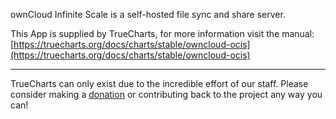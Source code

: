 ownCloud Infinite Scale is a self-hosted file sync and share server.

This App is supplied by TrueCharts, for more information visit the manual: [https://truecharts.org/docs/charts/stable/owncloud-ocis](https://truecharts.org/docs/charts/stable/owncloud-ocis)

---

TrueCharts can only exist due to the incredible effort of our staff.
Please consider making a [donation](https://truecharts.org/docs/about/sponsor) or contributing back to the project any way you can!
